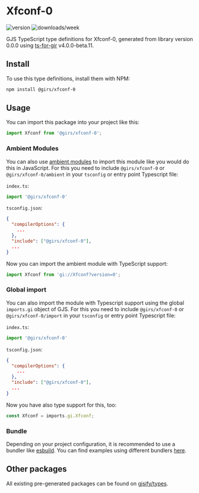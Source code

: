 
# Xfconf-0

![version](https://img.shields.io/npm/v/@girs/xfconf-0)
![downloads/week](https://img.shields.io/npm/dw/@girs/xfconf-0)


GJS TypeScript type definitions for Xfconf-0, generated from library version 0.0.0 using [ts-for-gir](https://github.com/gjsify/ts-for-gir) v4.0.0-beta.11.


## Install

To use this type definitions, install them with NPM:
```bash
npm install @girs/xfconf-0
```

## Usage

You can import this package into your project like this:
```ts
import Xfconf from '@girs/xfconf-0';
```

### Ambient Modules

You can also use [ambient modules](https://github.com/gjsify/ts-for-gir/tree/main/packages/cli#ambient-modules) to import this module like you would do this in JavaScript.
For this you need to include `@girs/xfconf-0` or `@girs/xfconf-0/ambient` in your `tsconfig` or entry point Typescript file:

`index.ts`:
```ts
import '@girs/xfconf-0'
```

`tsconfig.json`:
```json
{
  "compilerOptions": {
    ...
  },
  "include": ["@girs/xfconf-0"],
  ...
}
```

Now you can import the ambient module with TypeScript support: 

```ts
import Xfconf from 'gi://Xfconf?version=0';
```

### Global import

You can also import the module with Typescript support using the global `imports.gi` object of GJS.
For this you need to include `@girs/xfconf-0` or `@girs/xfconf-0/import` in your `tsconfig` or entry point Typescript file:

`index.ts`:
```ts
import '@girs/xfconf-0'
```

`tsconfig.json`:
```json
{
  "compilerOptions": {
    ...
  },
  "include": ["@girs/xfconf-0"],
  ...
}
```

Now you have also type support for this, too:

```ts
const Xfconf = imports.gi.Xfconf;
```

### Bundle

Depending on your project configuration, it is recommended to use a bundler like [esbuild](https://esbuild.github.io/). You can find examples using different bundlers [here](https://github.com/gjsify/ts-for-gir/tree/main/examples).

## Other packages

All existing pre-generated packages can be found on [gjsify/types](https://github.com/gjsify/types).

